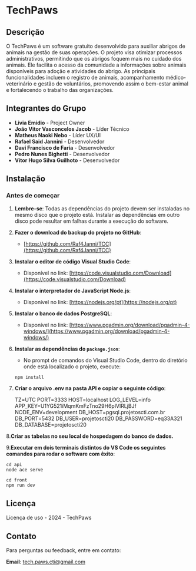 # TechPaws

## Descrição

O TechPaws é um software gratuito desenvolvido para auxiliar abrigos de animais na gestão de suas operações. O projeto visa otimizar processos administrativos, permitindo que os abrigos foquem mais no cuidado dos animais. Ele facilita o acesso da comunidade a informações sobre animais disponíveis para adoção e atividades do abrigo. As principais funcionalidades incluem o registro de animais, acompanhamento médico-veterinário e gestão de voluntários, promovendo assim o bem-estar animal e fortalecendo o trabalho das organizações.

## Integrantes do Grupo

- **Livia Emidio** - Project Owner
- **João Vitor Vasconcelos Jacob** - Líder Técnico
- **Matheus Naoki Nebo** - Líder UX/UI
- **Rafael Said Jannini** - Desenvolvedor
- **Davi Francisco de Faria** - Desenvolvedor
- **Pedro Nunes Bighetti** - Desenvolvedor
- **Vitor Hugo Silva Guilhoto** - Desenvolvedor

## Instalação

### Antes de começar

1. **Lembre-se**: Todas as dependências do projeto devem ser instaladas no mesmo disco que o projeto está. Instalar as dependências em outro disco pode resultar em falhas durante a execução do software.

2. **Fazer o download do backup do projeto no GitHub**:
   - [https://github.com/Raf4Janni/TCC](https://github.com/Raf4Janni/TCC)

3. **Instalar o editor de código Visual Studio Code**:
   - Disponível no link: [https://code.visualstudio.com/Download](https://code.visualstudio.com/Download)

4. **Instalar o interpretador de JavaScript Node.js**:
   - Disponível no link: [https://nodejs.org/pt](https://nodejs.org/pt)

5. **Instalar o banco de dados PostgreSQL**:
   - Disponível no link: [https://www.pgadmin.org/download/pgadmin-4-windows/](https://www.pgadmin.org/download/pgadmin-4-windows/)

6. **Instalar as dependências do `package.json`**:
   - No prompt de comandos do Visual Studio Code, dentro do diretório onde está localizado o projeto, execute:

   ```bash
   npm install

7. **Criar o arquivo .env na pasta API e copiar o seguinte código**:

    TZ=UTC
    PORT=3333
    HOST=localhost
    LOG_LEVEL=info
    APP_KEY=U1YG521iMqmKmFzTno29H6plVlRLjBJf
    NODE_ENV=development
    DB_HOST=pgsql.projetoscti.com.br
    DB_PORT=5432
    DB_USER=projetoscti20
    DB_PASSWORD=eq33A321
    DB_DATABASE=projetoscti20

8.**Criar as tabelas no seu local de hospedagem do banco de dados.**

9.**Executar em dois terminais distintos do VS Code os seguintes comandos para rodar o software com êxito**:

    cd api
    node ace serve

    cd front
    npm run dev

## Licença

Licença de uso - 2024 - TechPaws

## Contato

Para perguntas ou feedback, entre em contato:

**Email**: tech.paws.cti@gmail.com
